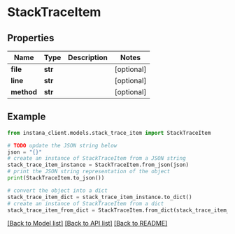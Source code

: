 # StackTraceItem


## Properties

Name | Type | Description | Notes
------------ | ------------- | ------------- | -------------
**file** | **str** |  | [optional] 
**line** | **str** |  | [optional] 
**method** | **str** |  | [optional] 

## Example

```python
from instana_client.models.stack_trace_item import StackTraceItem

# TODO update the JSON string below
json = "{}"
# create an instance of StackTraceItem from a JSON string
stack_trace_item_instance = StackTraceItem.from_json(json)
# print the JSON string representation of the object
print(StackTraceItem.to_json())

# convert the object into a dict
stack_trace_item_dict = stack_trace_item_instance.to_dict()
# create an instance of StackTraceItem from a dict
stack_trace_item_from_dict = StackTraceItem.from_dict(stack_trace_item_dict)
```
[[Back to Model list]](../README.md#documentation-for-models) [[Back to API list]](../README.md#documentation-for-api-endpoints) [[Back to README]](../README.md)


